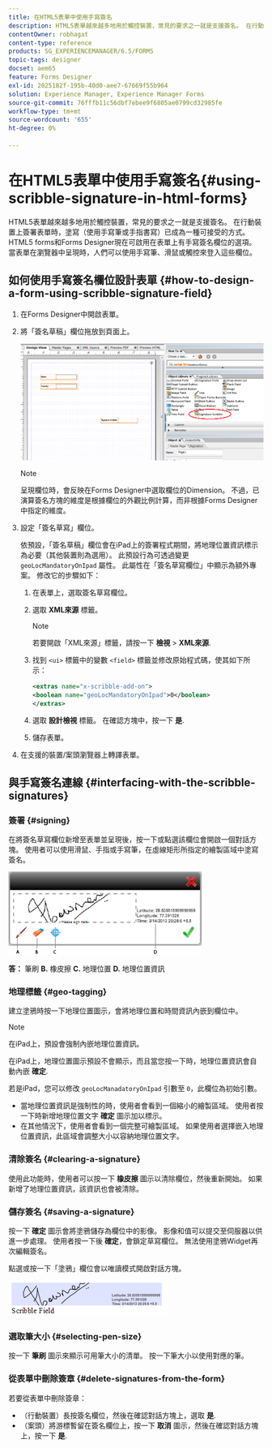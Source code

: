 ```yaml
---
title: 在HTML5表單中使用手寫簽名
description: HTML5表單越來越多地用於觸控裝置，常見的要求之一就是支援簽名。 在行動裝置上簽署檔案已成為在行動裝置上簽署表單的普遍方式。
contentOwner: robhagat
content-type: reference
products: SG_EXPERIENCEMANAGER/6.5/FORMS
topic-tags: designer
docset: aem65
feature: Forms Designer
exl-id: 2025182f-195b-40d0-aee7-67669f55b964
solution: Experience Manager, Experience Manager Forms
source-git-commit: 76fffb11c56dbf7ebee9f6805ae0799cd32985fe
workflow-type: tm+mt
source-wordcount: '655'
ht-degree: 0%

---
```


# 在HTML5表單中使用手寫簽名{#using-scribble-signature-in-html-forms}

HTML5表單越來越多地用於觸控裝置，常見的要求之一就是支援簽名。 在行動裝置上簽署表單時，塗寫（使用手寫筆或手指書寫）已成為一種可接受的方式。 HTML5 forms和Forms Designer現在可啟用在表單上有手寫簽名欄位的選項。 當表單在瀏覽器中呈現時，人們可以使用手寫筆、滑鼠或觸控來登入這些欄位。

## 如何使用手寫簽名欄位設計表單 {#how-to-design-a-form-using-scribble-signature-field}

1. 在Forms Designer中開啟表單。
1. 將「簽名草稿」欄位拖放到頁面上。

   ![designer_scribble](assets/designer_scribble.png)

   >[!NOTE]
   >
   >呈現欄位時，會反映在Forms Designer中選取欄位的Dimension。 不過，已演算簽名方塊的維度是根據欄位的外觀比例計算，而非根據Forms Designer中指定的維度。

1. 設定「簽名草寫」欄位。

   依預設，「簽名草稿」欄位會在iPad上的簽署程式期間，將地理位置資訊標示為必要（其他裝置則為選用）。 此預設行為可透過變更 `geoLocMandatoryOnIpad` 屬性。 此屬性在「簽名草寫欄位」中顯示為額外專案。 修改它的步驟如下：

   1. 在表單上，選取簽名草寫欄位。
   1. 選取 **XML來源** 標籤。

      >[!NOTE]
      >
      >若要開啟「XML來源」標籤，請按一下 **檢視** > **XML來源**.

   1. 找到 `<ui>` 標籤中的變數 `<field>` 標籤並修改原始程式碼，使其如下所示：

      ```xml
      <extras name="x-scribble-add-on">
      <boolean name="geoLocMandatoryOnIpad">0</boolean>
      </extras>
      ```

   1. 選取 **設計檢視** 標籤。 在確認方塊中，按一下 **是**.
   1. 儲存表單。

1. 在支援的裝置/案頭瀏覽器上轉譯表單。

## 與手寫簽名連線 {#interfacing-with-the-scribble-signatures}

### 簽署 {#signing}

在將簽名草寫欄位新增至表單並呈現後，按一下或點選該欄位會開啟一個對話方塊。 使用者可以使用滑鼠、手指或手寫筆，在虛線矩形所指定的繪製區域中塗寫簽名。

![地理位置](assets/geolocation.png)

**答：** 筆刷 **B.** 橡皮擦 **C.** 地理位置 **D.** 地理位置資訊

### 地理標籤 {#geo-tagging}

建立塗鴉時按一下地理位置圖示，會將地理位置和時間資訊內嵌到欄位中。

>[!NOTE]
>
在iPad上，預設會強制內嵌地理位置資訊。

在iPad上，地理位置圖示預設不會顯示，而且當您按一下時，地理位置資訊會自動內嵌 **確定**.

若是iPad，您可以修改 `geoLocManadatoryOnIpad` 引數至 `0`，此欄位為初始引數。

* 當地理位置資訊是強制性的時，使用者會看到一個縮小的繪製區域。 使用者按一下時新增地理位置文字 **確定** 圖示加以標示。
* 在其他情況下，使用者會看到一個完整可繪製區域。 如果使用者選擇嵌入地理位置資訊，此區域會調整大小以容納地理位置文字。

### 清除簽名 {#clearing-a-signature}

使用此功能時，使用者可以按一下 **橡皮擦** 圖示以清除欄位，然後重新開始。 如果新增了地理位置資訊，該資訊也會被清除。

### 儲存簽名 {#saving-a-signature}

按一下 **確定** 圖示會將塗鴉儲存為欄位中的影像。 影像和值可以提交至伺服器以供進一步處理。 使用者按一下後 **確定**，會鎖定草寫欄位。 無法使用塗鴉Widget再次編輯簽名。

點選或按一下「塗鴉」欄位會以唯讀模式開啟對話方塊。

![3](assets/3.png)

### 選取筆大小 {#selecting-pen-size}

按一下 **筆刷** 圖示來顯示可用筆大小的清單。 按一下筆大小以使用對應的筆。

### 從表單中刪除簽章 {#delete-signatures-from-the-form}

若要從表單中刪除簽章：

* （行動裝置）長按簽名欄位，然後在確認對話方塊上，選取 **是**.
* （案頭）將游標暫留在簽名欄位上，按一下 **取消** 圖示，然後在確認對話方塊上，按一下 **是**.
